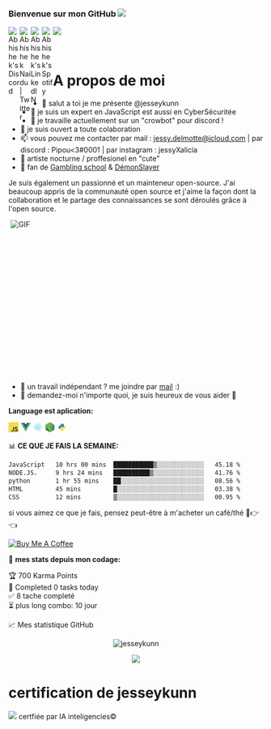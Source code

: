 ### Bienvenue sur mon GitHub <img src="https://media.giphy.com/media/hvRJCLFzcasrR4ia7z/giphy.gif" width="25px">
<a href="https://discord.gg/C4nYPACJ">
  <img align="left" alt="Abhishek's Discord" width="22px" src="https://raw.githubusercontent.com/peterthehan/peterthehan/master/assets/discord.svg" />
</a>
<a href="https://twitter.com/abhisheknaiidu">
  <img align="left" alt="Abhishek Naidu | Twitter" width="22px" src="https://raw.githubusercontent.com/peterthehan/peterthehan/master/assets/twitter.svg" />
</a>
<a href="https://www.linkedin.com/in/abhisheknaiidu/">
  <img align="left" alt="Abhishek's LinkedIN" width="22px" src="https://raw.githubusercontent.com/peterthehan/peterthehan/master/assets/linkedin.svg" />
</a>
<a href="https://open.spotify.com/user/e90fe4zsndbm6xoe2t7t8kogf?si=WaLKpwvWTle0btle2qPb6g">
  <img align="left" alt="Abhishek's Spotify" width="22px" src="https://raw.githubusercontent.com/peterthehan/peterthehan/master/assets/spotify.svg" />
</a>

![](https://visitor-badge.glitch.me/badge?page_id=jesseykunn.jesseykunn)

<br />

# A propos de moi

- 👋 salut a toi je me présente @jesseykunn
- 👀 je suis un expert en JavaScript  est aussi en CyberSécuritée
- 🌱 je travaille actuellement sur un "crowbot" pour discord !
- 💞️ je suis ouvert a toute colaboration
- 📫 vous pouvez me contacter par mail : jessy.delmotte@icloud.com | par discord : Pipou<3#0001 | par instagram : jessyXalicia
- 🌙 artiste nocturne / proffesionel en "cute"
- 🎋 fan de [Gambling school](https://vostfree.tv) & [DémonSlayer](vostfree.tv)

Je suis également un passionné et un mainteneur open-source. J'ai beaucoup appris de la communauté open source et j'aime la façon dont la collaboration et le partage des connaissances se sont déroulés grâce à l'open source.



  <img align="right" alt="GIF" src="https://github.com/abhisheknaiidu/abhisheknaiidu/blob/master/code.gif?raw=true" width="500" height="320" />
  
- 💼 un travail indépendant ? me joindre par [mail](mailto:jessy.delmotte@icloud.com) :)
- 💬 demandez-moi n'importe quoi, je suis heureux de vous aider 💮

**Language est aplication:**  

<code><img height="20" src="https://raw.githubusercontent.com/github/explore/80688e429a7d4ef2fca1e82350fe8e3517d3494d/topics/javascript/javascript.png"></code>
<code><img height="20" src="https://raw.githubusercontent.com/github/explore/80688e429a7d4ef2fca1e82350fe8e3517d3494d/topics/vue/vue.png"></code>
<code><img height="20" src="https://raw.githubusercontent.com/github/explore/80688e429a7d4ef2fca1e82350fe8e3517d3494d/topics/react/react.png"></code>
<code><img height="20" src="https://raw.githubusercontent.com/github/explore/80688e429a7d4ef2fca1e82350fe8e3517d3494d/topics/nodejs/nodejs.png"></code>
<code><img height="20" src="https://raw.githubusercontent.com/github/explore/80688e429a7d4ef2fca1e82350fe8e3517d3494d/topics/python/python.png"></code>

📊 **CE QUE JE FAIS LA SEMAINE:**
<!--START_SECTION:waka-->
```text
JavaScript   10 hrs 00 mins  ███████████▒░░░░░░░░░░░░░   45.18 % 
NODE.JS.     9 hrs 24 mins   ██████████▒░░░░░░░░░░░░░░   41.76 % 
python       1 hr 55 mins    ██░░░░░░░░░░░░░░░░░░░░░░░   08.56 % 
HTML         45 mins         █░░░░░░░░░░░░░░░░░░░░░░░░   03.38 % 
CSS          12 mins         ▒░░░░░░░░░░░░░░░░░░░░░░░░   00.95 % 
```
<!--END_SECTION:waka-->

si vous aimez ce que je fais, pensez peut-être à m'acheter un café/thé 🥺👉👈

<a href="https://www.buymeacoffee.com/jesseykunn" target="_blank"><img src="https://cdn.buymeacoffee.com/buttons/v2/default-red.png" alt="Buy Me A Coffee" width="150" ></a>

🚧 **mes stats depuis mon codage:**
<!-- TODO-IST:START -->
🏆  700 Karma Points           
🌸  Completed 0 tasks today           
✅  8 tache completé           
⏳  plus long combo: 10 jour
<!-- TODO-IST:END -->


📈 Mes statistique GitHub

<p align="center"> <img src="https://github-readme-stats.vercel.app/api?username=jesseykunn&show_icons=true&theme=gotham" alt="jesseykunn" />


<p align="center"> <img src="https://api.creavite.co/out/c9f928ed-a646-433b-b8cb-5ede3ed3a5ac_standard.gif"/>



# certification de jesseykunn
 <code><img height="20" src="https://github.githubassets.com/images/icons/emoji/electron.png"></code> certfiée par IA inteligencies©️
